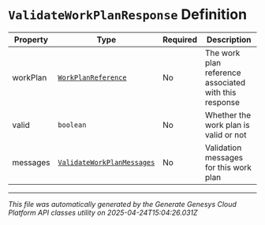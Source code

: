 # `ValidateWorkPlanResponse` Definition

| Property | Type | Required | Description |
|----------|------|----------|-------------|
| workPlan | [`WorkPlanReference`](workplanreference-definition.md) | No | The work plan reference associated with this response |
| valid | `boolean` | No | Whether the work plan is valid or not |
| messages | [`ValidateWorkPlanMessages`](validateworkplanmessages-definition.md) | No | Validation messages for this work plan |

---

*This file was automatically generated by the Generate Genesys Cloud Platform API classes utility on 2025-04-24T15:04:26.031Z*